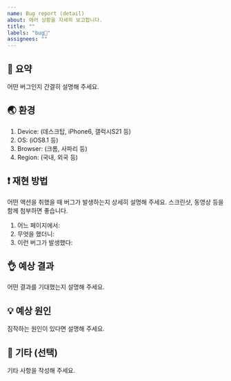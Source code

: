 ```yaml
---
name: Bug report (detail)
about: 에러 상황을 자세히 보고합니다.
title: ""
labels: "bug🐛"
assignees: ""
---
```


## 📜 요약

어떤 버그인지 간결히 설명해 주세요.

## 🌏 환경

1. Device: (데스크탑, iPhone6, 갤럭시S21 등)
2. OS: (iOS8.1 등)
3. Browser: (크롬, 사파리 등)
4. Region: (국내, 외국 등)

## ❗ 재현 방법

어떤 액션을 취했을 때 버그가 발생하는지 상세히 설명해 주세요.
스크린샷, 동영상 등을 함께 첨부하면 좋습니다.

1. 어느 페이지에서:
2. 무엇을 했더니:
3. 이런 버그가 발생했다:

## 👌 예상 결과

어떤 결과를 기대했는지 설명해 주세요.

## 💡 예상 원인

짐작하는 원인이 있다면 설명해 주세요.

## 💬 기타 (선택)

기타 사항을 작성해 주세요.
